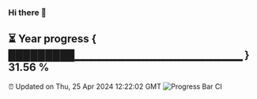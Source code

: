 ### Hi there 👋
⏳ Year progress { █████████▁▁▁▁▁▁▁▁▁▁▁▁▁▁▁▁▁▁▁▁▁ } 31.56 %
---
⏰ Updated on Thu, 25 Apr 2024 12:22:02 GMT
![Progress Bar CI](https://github.com/liununu/liununu/workflows/Progress%20Bar%20CI/badge.svg)
